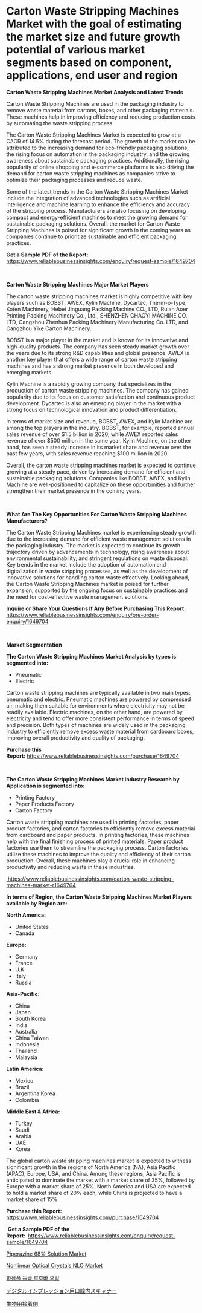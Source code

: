<p><h1>Carton Waste Stripping Machines Market with the goal of estimating the market size and future growth potential of various market segments based on component, applications, end user and region</h1></p><p><strong>Carton Waste Stripping Machines Market Analysis and Latest Trends</strong></p>
<p><p>Carton Waste Stripping Machines are used in the packaging industry to remove waste material from cartons, boxes, and other packaging materials. These machines help in improving efficiency and reducing production costs by automating the waste stripping process.</p><p>The Carton Waste Stripping Machines Market is expected to grow at a CAGR of 14.5% during the forecast period. The growth of the market can be attributed to the increasing demand for eco-friendly packaging solutions, the rising focus on automation in the packaging industry, and the growing awareness about sustainable packaging practices. Additionally, the rising popularity of online shopping and e-commerce platforms is also driving the demand for carton waste stripping machines as companies strive to optimize their packaging processes and reduce waste.</p><p>Some of the latest trends in the Carton Waste Stripping Machines Market include the integration of advanced technologies such as artificial intelligence and machine learning to enhance the efficiency and accuracy of the stripping process. Manufacturers are also focusing on developing compact and energy-efficient machines to meet the growing demand for sustainable packaging solutions. Overall, the market for Carton Waste Stripping Machines is poised for significant growth in the coming years as companies continue to prioritize sustainable and efficient packaging practices.</p></p>
<p><strong>Get a Sample PDF of the Report:&nbsp;</strong> <a href="https://www.reliablebusinessinsights.com/enquiry/request-sample/1649704">https://www.reliablebusinessinsights.com/enquiry/request-sample/1649704</a></p>
<p>&nbsp;</p>
<p><strong>Carton Waste Stripping Machines Major Market Players</strong></p>
<p><p>The carton waste stripping machines market is highly competitive with key players such as BOBST, AWEX, Kylin Machine, Dycartec, Therm-o-Type, Koten Machinery, Hebei Jinguang Packing Machine CO., LTD, Ruian Aoer Printing Packing Machinery Co., Ltd., SHENZHEN CHAOYI MACHINE CO., LTD, Cangzhou Zhenhua Packing Machinery Manufacturing Co. LTD, and Cangzhou Yike Carton Machinery. </p><p>BOBST is a major player in the market and is known for its innovative and high-quality products. The company has seen steady market growth over the years due to its strong R&D capabilities and global presence. AWEX is another key player that offers a wide range of carton waste stripping machines and has a strong market presence in both developed and emerging markets.</p><p>Kylin Machine is a rapidly growing company that specializes in the production of carton waste stripping machines. The company has gained popularity due to its focus on customer satisfaction and continuous product development. Dycartec is also an emerging player in the market with a strong focus on technological innovation and product differentiation.</p><p>In terms of market size and revenue, BOBST, AWEX, and Kylin Machine are among the top players in the industry. BOBST, for example, reported annual sales revenue of over $1.5 billion in 2020, while AWEX reported sales revenue of over $500 million in the same year. Kylin Machine, on the other hand, has seen a steady increase in its market share and revenue over the past few years, with sales revenue reaching $100 million in 2020.</p><p>Overall, the carton waste stripping machines market is expected to continue growing at a steady pace, driven by increasing demand for efficient and sustainable packaging solutions. Companies like BOBST, AWEX, and Kylin Machine are well-positioned to capitalize on these opportunities and further strengthen their market presence in the coming years.</p></p>
<p>&nbsp;</p>
<p><strong>What Are The Key Opportunities For Carton Waste Stripping Machines Manufacturers?</strong></p>
<p><p>The Carton Waste Stripping Machines market is experiencing steady growth due to the increasing demand for efficient waste management solutions in the packaging industry. The market is expected to continue its growth trajectory driven by advancements in technology, rising awareness about environmental sustainability, and stringent regulations on waste disposal. Key trends in the market include the adoption of automation and digitalization in waste stripping processes, as well as the development of innovative solutions for handling carton waste effectively. Looking ahead, the Carton Waste Stripping Machines market is poised for further expansion, supported by the ongoing focus on sustainable practices and the need for cost-effective waste management solutions.</p></p>
<p><strong>Inquire or Share Your Questions If Any Before Purchasing This Report:</strong> <a href="https://www.reliablebusinessinsights.com/enquiry/pre-order-enquiry/1649704">https://www.reliablebusinessinsights.com/enquiry/pre-order-enquiry/1649704</a></p>
<p>&nbsp;</p>
<p><strong>Market Segmentation</strong></p>
<p><strong>The Carton Waste Stripping Machines Market Analysis by types is segmented into:</strong></p>
<p><ul><li>Pneumatic</li><li>Electric</li></ul></p>
<p><p>Carton waste stripping machines are typically available in two main types: pneumatic and electric. Pneumatic machines are powered by compressed air, making them suitable for environments where electricity may not be readily available. Electric machines, on the other hand, are powered by electricity and tend to offer more consistent performance in terms of speed and precision. Both types of machines are widely used in the packaging industry to efficiently remove excess waste material from cardboard boxes, improving overall productivity and quality of packaging.</p></p>
<p><strong>Purchase this Report:&nbsp;</strong><a href="https://www.reliablebusinessinsights.com/purchase/1649704">https://www.reliablebusinessinsights.com/purchase/1649704</a></p>
<p>&nbsp;</p>
<p><strong>The Carton Waste Stripping Machines Market Industry Research by Application is segmented into:</strong></p>
<p><ul><li>Printing Factory</li><li>Paper Products Factory</li><li>Carton Factory</li></ul></p>
<p><p>Carton waste stripping machines are used in printing factories, paper product factories, and carton factories to efficiently remove excess material from cardboard and paper products. In printing factories, these machines help with the final finishing process of printed materials. Paper product factories use them to streamline the packaging process. Carton factories utilize these machines to improve the quality and efficiency of their carton production. Overall, these machines play a crucial role in enhancing productivity and reducing waste in these industries.</p></p>
<p><a href="https://www.reliablebusinessinsights.com/carton-waste-stripping-machines-market-r1649704">&nbsp;https://www.reliablebusinessinsights.com/carton-waste-stripping-machines-market-r1649704</a></p>
<p><strong>In terms of Region, the Carton Waste Stripping Machines Market Players available by Region are:</strong></p>
<p>
    <p> <strong> North America: </strong>
        <ul>
            <li>United States</li>
            <li>Canada</li>
        </ul>
        </p> 
    <p> <strong> Europe: </strong>
        <ul>
            <li>Germany</li>
            <li>France</li>
            <li>U.K.</li>
            <li>Italy</li>
            <li>Russia</li>
        </ul>
        </p> 
    <p> <strong> Asia-Pacific: </strong>
        <ul>
            <li>China</li>
            <li>Japan</li>
            <li>South Korea</li>
            <li>India</li>
            <li>Australia</li>
            <li>China Taiwan</li>
            <li>Indonesia</li>
            <li>Thailand</li>
            <li>Malaysia</li>
        </ul>
        </p> 
    <p> <strong> Latin America: </strong>
        <ul>
            <li>Mexico</li>
            <li>Brazil</li>
            <li>Argentina Korea</li>
            <li>Colombia</li>
        </ul>
        </p> 
    <p> <strong> Middle East & Africa: </strong>
        <ul>
            <li>Turkey</li>
            <li>Saudi</li>
            <li>Arabia</li>
            <li>UAE</li>
            <li>Korea</li>
        </ul>
    </p>
    </p>
<p><p>The global carton waste stripping machines market is expected to witness significant growth in the regions of North America (NA), Asia Pacific (APAC), Europe, USA, and China. Among these regions, Asia Pacific is anticipated to dominate the market with a market share of 35%, followed by Europe with a market share of 25%. North America and USA are expected to hold a market share of 20% each, while China is projected to have a market share of 15%.</p></p>
<p><strong>Purchase this Report: </strong><a href="https://www.reliablebusinessinsights.com/purchase/1649704">https://www.reliablebusinessinsights.com/purchase/1649704</a></p>
<p>&nbsp;<strong>Get a Sample PDF of the Report:&nbsp;&nbsp;</strong><a href="https://www.reliablebusinessinsights.com/enquiry/request-sample/1649704">https://www.reliablebusinessinsights.com/enquiry/request-sample/1649704</a></p>
<p><strong></strong></p>
<p><p><a href="https://github.com/RyleeBauch2023/Market-Research-Report-List-1/blob/main/piperazine-68-solution-market.md">Piperazine 68% Solution Market</a></p><p><a href="https://issuu.com/reportprime-2/docs/nonlinear-optical-crystals-nlo-mark_00f60f5ee8026e">Nonlinear Optical Crystals NLO Market</a></p><p><a href="https://github.com/mpodehpw07370073/Market-Research-Report-List-2/blob/main/6930698104218.md">화장품 등급 호호바 오일</a></p><p><a href="https://github.com/EthanMorar2011/Market-Research-Report-List-2/blob/main/2897638109344.md">デジタルインプレッション用口腔内スキャナー</a></p><p><a href="https://github.com/dzy793153605/Market-Research-Report-List-2/blob/main/8677120109343.md">生物用接着剤</a></p></p>